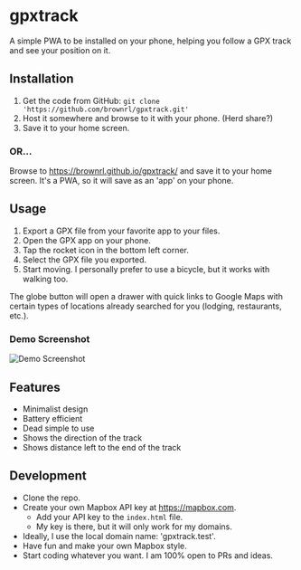 # gpxtrack

A simple PWA to be installed on your phone, helping you follow a GPX track and see your position on it.

## Installation

1. Get the code from GitHub: `git clone 'https://github.com/brownrl/gpxtrack.git'`
2. Host it somewhere and browse to it with your phone. (Herd share?)
3. Save it to your home screen.

### OR...

Browse to https://brownrl.github.io/gpxtrack/ and save it to your home screen. It's a PWA, so it will save as an 'app' on your phone.

## Usage

1. Export a GPX file from your favorite app to your files.
2. Open the GPX app on your phone.
3. Tap the rocket icon in the bottom left corner.
4. Select the GPX file you exported.
5. Start moving. I personally prefer to use a bicycle, but it works with walking too.

The globe button will open a drawer with quick links to Google Maps with certain types of locations already searched for you (lodging, restaurants, etc.).

### Demo Screenshot
![Demo Screenshot](https://brownrl.github.io/gpxtrack/demo.png)

## Features

- Minimalist design
- Battery efficient
- Dead simple to use
- Shows the direction of the track
- Shows distance left to the end of the track
  
## Development

- Clone the repo.
- Create your own Mapbox API key at https://mapbox.com.
  - Add your API key to the `index.html` file.
  - My key is there, but it will only work for my domains.
- Ideally, I use the local domain name: 'gpxtrack.test'.
- Have fun and make your own Mapbox style.
- Start coding whatever you want. I am 100% open to PRs and ideas.
